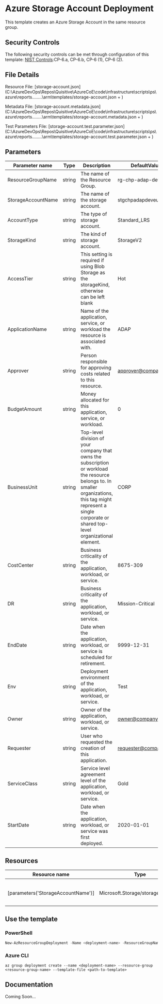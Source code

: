 # Azure Storage Account Deployment

This template creates an Azure Storage Account in the same resource group.

## Security Controls

The following security controls can be met through configuration of this template:
      [NIST Controls](security-controls.md):CP-6.a, CP-6.b, CP-6 (1), CP-6 (2).

## File Details

Resource File: [storage-account.json](C:\AzureDevOps\Repos\Quisitive\AzureCoE\code\infrastructure\scripts\ps\azure\reports\..\..\..\..\arm\templates/storage-account.json + )

Metadata File: [storage-account.metadata.json](C:\AzureDevOps\Repos\Quisitive\AzureCoE\code\infrastructure\scripts\ps\azure\reports\..\..\..\..\arm\templates/storage-account.metadata.json + )

Test Parameters File: [storage-account.test.parameter.json](C:\AzureDevOps\Repos\Quisitive\AzureCoE\code\infrastructure\scripts\ps\azure\reports\..\..\..\..\arm\templates/storage-account.test.parameter.json + )

## Parameters

Parameter name | Type | Description | DefaultValue
-------------- | ---- | ----------- | ------------
ResourceGroupName | string | The name of the Resource Group. | rg-chp-adap-dev-eus
StorageAccountName | string | The name of the storage account. | stgchpadapdeveus
AccountType    | string | The type of storage account. | Standard_LRS
StorageKind    | string | The kind of storage account. | StorageV2
AccessTier     | string | This setting is required if using Blob Storage as the storageKind, otherwise can be left blank | Hot
ApplicationName | string | Name of the application, service, or workload the resource is associated with. | ADAP
Approver       | string | Person responsible for approving costs related to this resource. | approver@company.org
BudgetAmount   | string | Money allocated for this application, service, or workload. | 0
BusinessUnit   | string | Top-level division of your company that owns the subscription or workload the resource belongs to. In smaller organizations, this tag might represent a single corporate or shared top-level organizational element. | CORP
CostCenter     | string | Business criticality of the application, workload, or service. | 8675-309
DR             | string | Business criticality of the application, workload, or service. | Mission-Critical
EndDate        | string | Date when the application, workload, or service is scheduled for retirement. | 9999-12-31
Env            | string | Deployment environment of the application, workload, or service. | Test
Owner          | string | Owner of the application, workload, or service. | owner@company.org
Requester      | string | User who requested the creation of this application. | requester@company.org
ServiceClass   | string | Service level agreement level of the application, workload, or service. | Gold
StartDate      | string | Date when the application, workload, or service was first deployed. | 2020-01-01

## Resources

Resource name | Type | ApiVersion
------------- | ---- | ----------
              |      |
              |      |
              |      |
              |      |
[parameters('StorageAccountName')] | Microsoft.Storage/storageAccounts | 2018-02-01
              |      |
              |      |
              |      |

## Use the template

### PowerShell

```powershell
New-AzResourceGroupDeployment -Name <deployment-name> -ResourceGroupName <resource-group-name> -TemplateFile <path-to-template>
```

### Azure CLI

```text
az group deployment create --name <deployment-name> --resource-group <resource-group-name> --template-file <path-to-template>
```

## Documentation

Coming Soon...
